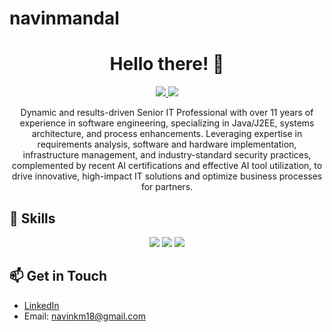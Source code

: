 # navinmandal
<h1 align="center">Hello there! 👋</h1>
<p align="center">
  <a href="https://github.com/navin-mandal">
    <img src="https://img.shields.io/badge/GitHub-@navinmandal-blue?style=flat-square&logo=github">
  </a>
  <a href="mailto:navinkm18@gmail.com">
    <img src="https://img.shields.io/badge/Email-navinkm18%40gmail.com-%23C25D7F?style=flat-square&logo=gmail">
  </a>
</p>

<p align="center">Dynamic and results-driven Senior IT Professional with over 11 years of experience in software engineering, specializing
in Java/J2EE, systems architecture, and process enhancements. Leveraging expertise in requirements analysis, software and
hardware implementation, infrastructure management, and industry-standard security practices, complemented by recent AI
certifications and effective AI tool utilization, to drive innovative, high-impact IT solutions and optimize business processes
for partners.
</p>

## 🚀 Skills

<p align="center">
  <img src="https://img.shields.io/badge/Code-React-%2361DAFB?style=flat-square&logo=react">
  <img src="https://img.shields.io/badge/Code-Tailwind_CSS-%2338B2AC?style=flat-square&logo=tailwind-css">
  <img src="https://img.shields.io/badge/Code-JavaScript-%23F7DF1E?style=flat-square&logo=javascript">
</p>


## 📫 Get in Touch

- [LinkedIn](https://www.linkedin.com/in/navinmandal/)
- Email: <navinkm18@gmail.com>
